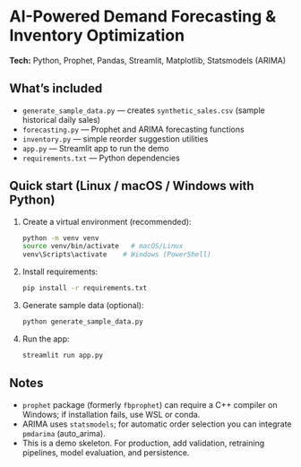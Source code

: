 
# AI-Powered Demand Forecasting & Inventory Optimization
  
**Tech:** Python, Prophet, Pandas, Streamlit, Matplotlib, Statsmodels (ARIMA)

## What’s included
- `generate_sample_data.py` — creates `synthetic_sales.csv` (sample historical daily sales)
- `forecasting.py` — Prophet and ARIMA forecasting functions
- `inventory.py` — simple reorder suggestion utilities
- `app.py` — Streamlit app to run the demo
- `requirements.txt` — Python dependencies

## Quick start (Linux / macOS / Windows with Python)
1. Create a virtual environment (recommended):
   ```bash
   python -m venv venv
   source venv/bin/activate   # macOS/Linux
   venv\Scripts\activate    # Windows (PowerShell)
   ```
2. Install requirements:
   ```bash
   pip install -r requirements.txt
   ```
3. Generate sample data (optional):
   ```bash
   python generate_sample_data.py
   ```
4. Run the app:
   ```bash
   streamlit run app.py
   ```

## Notes
- `prophet` package (formerly `fbprophet`) can require a C++ compiler on Windows; if installation fails, use WSL or conda.
- ARIMA uses `statsmodels`; for automatic order selection you can integrate `pmdarima` (auto_arima).
- This is a demo skeleton. For production, add validation, retraining pipelines, model evaluation, and persistence.

